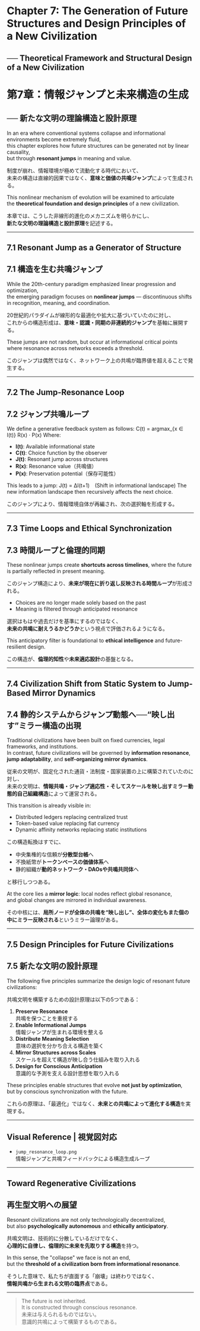 # Chapter 7: The Generation of Future Structures and Design Principles of a New Civilization  
## ── Theoretical Framework and Structural Design of a New Civilization  
# 第7章：情報ジャンプと未来構造の生成  
## ── 新たな文明の理論構造と設計原理

In an era where conventional systems collapse and informational environments become extremely fluid,  
this chapter explores how future structures can be generated not by linear causality,  
but through **resonant jumps** in meaning and value.

制度が崩れ、情報環境が極めて流動化する時代において、  
未来の構造は直線的因果ではなく、**意味と価値の共鳴ジャンプ**によって生成される。

This nonlinear mechanism of evolution will be examined to articulate  
the **theoretical foundation and design principles** of a new civilization.

本章では、こうした非線形的進化のメカニズムを明らかにし、  
**新たな文明の理論構造と設計原理**を記述する。

---

## 7.1 Resonant Jump as a Generator of Structure  
## 7.1 構造を生む共鳴ジャンプ

While the 20th-century paradigm emphasized linear progression and optimization,  
the emerging paradigm focuses on **nonlinear jumps** — discontinuous shifts in recognition, meaning, and coordination.

20世紀的パラダイムが線形的な最適化や拡大に基づいていたのに対し、  
これからの構造形成は、**意味・認識・同期の非連続的ジャンプ**を基軸に展開する。

These jumps are not random, but occur at informational critical points  
where resonance across networks exceeds a threshold.

このジャンプは偶然ではなく、ネットワーク上の共鳴が臨界値を超えることで発生する。

---

## 7.2 The Jump-Resonance Loop  
## 7.2 ジャンプ共鳴ループ

We define a generative feedback system as follows:
C(t) = argmax_{x ∈ I(t)} R(x) · P(x)
Where:  
- **I(t)**: Available informational state  
- **C(t)**: Choice function by the observer  
- **J(t)**: Resonant jump across structures  
- **R(x)**: Resonance value（共鳴値）  
- **P(x)**: Preservation potential（保存可能性）

This leads to a jump:
J(t) = ΔI(t+1) (Shift in informational landscape)
The new information landscape then recursively affects the next choice.

このジャンプにより、情報環境自体が再編され、次の選択軸を形成する。

---

## 7.3 Time Loops and Ethical Synchronization  
## 7.3 時間ループと倫理的同期

These nonlinear jumps create **shortcuts across timelines**, where the future is partially reflected in present meaning.

このジャンプ構造により、**未来が現在に折り返し反映される時間ループ**が形成される。

- Choices are no longer made solely based on the past  
- Meaning is filtered through anticipated resonance  

選択はもはや過去だけを基準にするのではなく、  
**未来の共鳴に耐えうるかどうか**という視点で評価されるようになる。

This anticipatory filter is foundational to **ethical intelligence** and future-resilient design.

この構造が、**倫理的知性**や**未来適応設計**の基盤となる。

---

## 7.4 Civilization Shift from Static System to Jump-Based Mirror Dynamics  
## 7.4 静的システムからジャンプ動態へ──“映し出す”ミラー構造の出現

Traditional civilizations have been built on fixed currencies, legal frameworks, and institutions.  
In contrast, future civilizations will be governed by **information resonance**, **jump adaptability**, and **self-organizing mirror dynamics**.

従来の文明が、固定化された通貨・法制度・国家装置の上に構築されていたのに対し、  
未来の文明は、**情報共鳴・ジャンプ適応性・そしてスケールを映し出すミラー動態的自己組織構造**によって運営される。

This transition is already visible in:

- Distributed ledgers replacing centralized trust  
- Token-based value replacing fiat currency  
- Dynamic affinity networks replacing static institutions  

この構造転換はすでに、

- 中央集権的な信頼が**分散型台帳**へ  
- 不換紙幣が**トークンベースの価値体系**へ  
- 静的組織が**動的ネットワーク・DAOsや共鳴共同体**へ

と移行しつつある。

At the core lies a **mirror logic**: local nodes reflect global resonance,  
and global changes are mirrored in individual awareness.

その中核には、**局所ノードが全体の共鳴を“映し出し”、全体の変化もまた個の中にミラー反映される**というミラー論理がある。

---

## 7.5 Design Principles for Future Civilizations  
## 7.5 新たな文明の設計原理

The following five principles summarize the design logic of resonant future civilizations:

共鳴文明を構築するための設計原理は以下の5つである：

1. **Preserve Resonance**  
   共鳴を保つことを重視する  
2. **Enable Informational Jumps**  
   情報ジャンプが生まれる環境を整える  
3. **Distribute Meaning Selection**  
   意味の選択を分かち合える構造を築く  
4. **Mirror Structures across Scales**  
   スケールを超えて構造が映し合う仕組みを取り入れる  
5. **Design for Conscious Anticipation**  
   意識的な予測を支える設計思想を取り入れる

These principles enable structures that evolve **not just by optimization**,  
but by conscious synchronization with the future.

これらの原理は、「最適化」ではなく、**未来との共鳴によって進化する構造**を実現する。

---

## Visual Reference | 視覚図対応

- `jump_resonance_loop.png`  
  情報ジャンプと共鳴フィードバックによる構造生成ループ

---

## Toward Regenerative Civilizations  
## 再生型文明への展望

Resonant civilizations are not only technologically decentralized,  
but also **psychologically autonomous** and **ethically anticipatory**.

共鳴文明は、技術的に分散しているだけでなく、  
**心理的に自律し、倫理的に未来を先取りする構造**を持つ。

In this sense, the "collapse" we face is not an end,  
but the **threshold of a civilization born from informational resonance**.

そうした意味で、私たちが直面する「崩壊」は終わりではなく、  
**情報共鳴から生まれる文明の臨界点**である。

---

> The future is not inherited.  
> It is constructed through conscious resonance.  
> 未来は与えられるものではない。  
> 意識的共鳴によって構築するものである。
